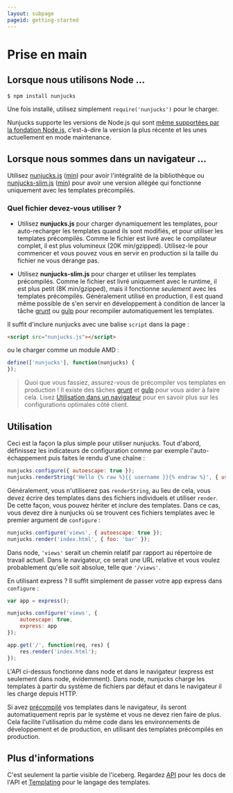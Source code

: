 ```yaml
---
layout: subpage
pageid: getting-started
---
```


# Prise en main

## Lorsque nous utilisons Node ...

```
$ npm install nunjucks
```

Une fois installé, utilisez simplement `require('nunjucks')` pour le charger.

Nunjucks supporte les versions de Node.js qui sont [même supportées par la
fondation Node.js](https://github.com/nodejs/Release#release-schedule1),
c’est-à-dire la version la plus récente et les unes actuellement en mode
maintenance.

## Lorsque nous sommes dans un navigateur ...

Utilisez [nunjucks.js](../files/nunjucks.js) ([min](../files/nunjucks.min.js)) pour avoir l'intégralité de la bibliothèque ou
[nunjucks-slim.js](../files/nunjucks-slim.js) ([min](../files/nunjucks-slim.min.js)) pour avoir une version allégée
qui fonctionne uniquement avec les templates précompilés.

### Quel fichier devez-vous utiliser ?

* Utilisez **nunjucks.js** pour charger dynamiquement les templates, pour auto-recharger
  les templates quand ils sont modifiés, et pour utiliser les templates précompilés.
  Comme le fichier est livré avec le compilateur complet, il est plus volumineux (20K min/gzipped).
  Utilisez-le pour commencer et vous pouvez vous en servir en production si la taille du
  fichier ne vous dérange pas.

* Utilisez **nunjucks-slim.js** pour charger et utiliser les templates précompilés. Comme
  le fichier est livré uniquement avec le runtime, il est plus petit (8K min/gzipped), mais il fonctionne
  *seulement* avec les templates précompilés. Généralement utilisé en production, il est quand même possible
  de s'en servir en développement à condition de lancer la tâche [grunt](https://github.com/jlongster/grunt-nunjucks) ou [gulp](https://github.com/sindresorhus/gulp-nunjucks) pour recompiler automatiquement les templates.

Il suffit d'inclure nunjucks avec une balise `script` dans la page :

```html
<script src="nunjucks.js"></script>
```

ou le charger comme un module AMD :

```js
define(['nunjucks'], function(nunjucks) {
});
```

> Quoi que vous fassiez, assurez-vous de précompiler vos templates en
> production ! Il existe des tâches [grunt](https://github.com/jlongster/grunt-nunjucks)
> et [gulp](https://github.com/sindresorhus/gulp-nunjucks) pour vous aider à
> faire cela. Lisez [Utilisation dans un navigateur](api.html#utilisation-dans-un-navigateur)
> pour en savoir plus sur les configurations optimales côté client.

## Utilisation

Ceci est la façon la plus simple pour utiliser nunjucks. Tout d'abord, définissez les indicateurs
de configuration comme par exemple l'auto-échappement puis faites le rendu d'une chaîne :

```js
nunjucks.configure({ autoescape: true });
nunjucks.renderString('Hello {% raw %}{{ username }}{% endraw %}', { username: 'James' });
```

Généralement, vous n'utiliserez pas `renderString`, au lieu de cela, vous devez écrire
des templates dans des fichiers individuels et utiliser `render`. De cette façon, vous pouvez
hériter et inclure des templates. Dans ce cas, vous devez dire à nunjucks
où se trouvent ces fichiers templates avec le premier argument de `configure` :

```js
nunjucks.configure('views', { autoescape: true });
nunjucks.render('index.html', { foo: 'bar' });
```

Dans node, `'views'` serait un chemin relatif par rapport au répertoire de travail
actuel. Dans le navigateur, ce serait une URL relative et vous
voulez probablement qu'elle soit absolue, telle que `'/views'`.

En utilisant express ? Il suffit simplement de passer votre app express dans `configure` :

```js
var app = express();

nunjucks.configure('views', {
    autoescape: true,
    express: app
});

app.get('/', function(req, res) {
    res.render('index.html');
});
```

L'API ci-dessus fonctionne dans node et dans le navigateur (express est seulement
dans node, évidemment). Dans node, nunjucks charge les templates à partir du
système de fichiers par défaut et dans le navigateur il les charge depuis HTTP.

Si avez [précompilé](api.html#prcompilation) vos templates dans le navigateur, ils
seront automatiquement repris par le système et vous ne devez rien faire de
plus. Cela facilite l'utilisation du même code dans les environnements de
développement et de production, en utilisant des templates précompilés en
production.

## Plus d'informations

C'est seulement la partie visible de l'iceberg. Regardez [API](api.html) pour les docs de l'API
et [Templating](templating.html) pour le langage des templates.
